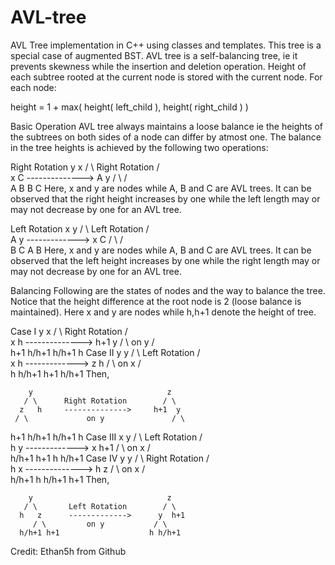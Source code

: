 # AVL-tree

AVL Tree implementation in C++ using classes and templates.
This tree is a special case of augmented BST. AVL tree is a self-balancing tree, ie it prevents skewness while the insertion and deletion operation. Height of each subtree rooted at the current node is stored with the current node.
For each node:

height = 1 + max( height( left_child ), height( right_child ) )

Basic Operation
AVL tree always maintains a loose balance ie the heights of the subtrees on both sides of a node can differ by atmost one.
The balance in the tree heights is achieved by the following two operations:

Right Rotation
        y                              x
       / \      Right Rotation        / \
      x   C     -------------->      A   y
     / \                                / \
    A   B                              B   C
Here, x and y are nodes while A, B and C are AVL trees.
It can be observed that the right height increases by one while the left length may or may not decrease by one for an AVL tree.

Left Rotation
        x                              y
       / \       Left Rotation        / \
      A   y      ------------->      x   C
         / \                        / \
        B   C                      A   B
Here, x and y are nodes while A, B and C are AVL trees.
It can be observed that the left height increases by one while the right length may or may not decrease by one for an AVL tree.

Balancing
Following are the states of nodes and the way to balance the tree. Notice that the height difference at the root node is 2 (loose balance is maintained).
Here x and y are nodes while h,h+1 denote the height of tree.

Case I
        y                              x
       / \      Right Rotation        / \
      x   h     -------------->     h+1  y
     / \             on y               / \
   h+1 h/h+1                         h/h+1 h
Case II
        y                              y
       / \       Left Rotation        / \
      x   h      ------------->      z   h
     / \             on x           / \
    h  h/h+1                      h+1 h/h+1
Then,

        y                              z
       / \      Right Rotation        / \
      z   h     -------------->     h+1  y
     / \             on y               / \
   h+1 h/h+1                         h/h+1 h
Case III
        x                              y
       / \       Left Rotation        / \
      h   y      ------------->      x   h+1
         / \         on x           / \
     h/h+1 h+1                     h h/h+1
Case IV
        y                              y
       / \      Right Rotation        / \
      h   x     -------------->      h   z
         / \        on x                / \
      h/h+1 h                       h/h+1 h+1
Then,

        y                              z
       / \       Left Rotation        / \
      h   z      ------------->      y  h+1
         / \         on y           / \
      h/h+1 h+1                    h h/h+1
      
Credit: Ethan5h from Github
